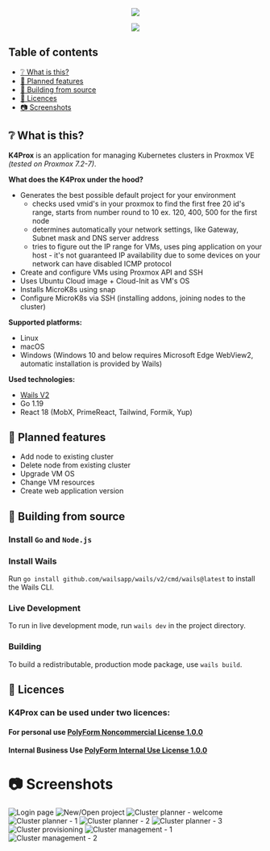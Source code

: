 <p align="center">
  <img src="././screenshots/logo.png">
</p>
<p align="center">
  <a href="https://goreportcard.com/report/github.com/dsieradzki/k4prox">
    <img src="https://goreportcard.com/badge/github.com/dsieradzki/k4prox"/>
  </a>
</p>

## Table of contents

- [:grey_question: What is this?](#grey_question-what-is-this)
- [:pushpin: Planned features](#pushpin-planned-features)
- [:hammer: Building from source](#hammer-building-from-source)
- [:blue_book: Licences](#blue_book-licences)
- [:camera: Screenshots](#camera-screenshots)

## :grey_question: What is this?

**K4Prox** is an application for managing Kubernetes clusters in Proxmox VE *(tested on Proxmox 7.2-7)*.

**What does the K4Prox under the hood?**

- Generates the best possible default project for your environment
    * checks used vmid's in your proxmox to find the first free 20 id's
      range, starts from number round to 10 ex. 120, 400, 500 for the first node
    * determines automatically your network settings, like Gateway, Subnet mask and DNS server address
    * tries to figure out the IP range for VMs, uses ping
      application on your host - it's not guaranteed IP availability due to some devices on your network can have
      disabled ICMP protocol
- Create and configure VMs using Proxmox API and SSH
- Uses Ubuntu Cloud image + Cloud-Init as VM's OS
- Installs MicroK8s using snap
- Configure MicroK8s via SSH (installing addons, joining nodes to the cluster)

**Supported platforms:**

- Linux
- macOS
- Windows (Windows 10 and below requires Microsoft Edge WebView2, automatic installation is provided by Wails)

**Used technologies:**

- [Wails V2](https://wails.io/)
- Go 1.19
- React 18 (MobX, PrimeReact, Tailwind, Formik, Yup)

## :pushpin: Planned features
 - Add node to existing cluster
 - Delete node from existing cluster
 - Upgrade VM OS
 - Change VM resources
 - Create web application version

## :hammer: Building from source
### Install `Go` and `Node.js`
### Install Wails
Run `go install github.com/wailsapp/wails/v2/cmd/wails@latest` to install the Wails CLI.
### Live Development

To run in live development mode, run `wails dev` in the project directory.

### Building

To build a redistributable, production mode package, use `wails build`.

## :blue_book: Licences
### K4Prox can be used under two licences:
#### For personal use [PolyForm Noncommercial License 1.0.0](./LICENCE)
#### Internal Business Use [PolyForm Internal Use License 1.0.0](./LICENCE_INTERNAL_USE)


# :camera: Screenshots

![Login page](./screenshots/1.png)
![New/Open project](./screenshots/2.png)
![Cluster planner - welcome](./screenshots/3.png)
![Cluster planner - 1](./screenshots/3_1.png)
![Cluster planner - 2](./screenshots/3_2.png)
![Cluster planner - 3](./screenshots/3_3.png)
![Cluster provisioning](./screenshots/4.png)
![Cluster management - 1](./screenshots/5.png)
![Cluster management - 2](./screenshots/5_1.png)